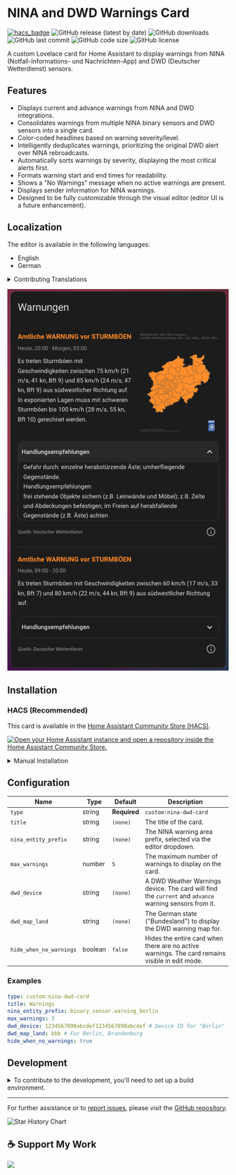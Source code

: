# NINA and DWD Warnings Card

[![hacs_badge](https://img.shields.io/badge/HACS-Custom-41BDF5.svg?style=flat-square)](https://github.com/hacs/integration)
![GitHub release (latest by date)](https://img.shields.io/github/v/release/timmaurice/lovelace-nina-dwd-card?style=flat-square)
![GitHub downloads](https://img.shields.io/github/downloads/timmaurice/lovelace-nina-dwd-card/total?style=flat-square)
![GitHub last commit](https://img.shields.io/github/last-commit/timmaurice/lovelace-nina-dwd-card.svg?style=flat-square)
![GitHub code size](https://img.shields.io/github/languages/code-size/timmaurice/lovelace-nina-dwd-card.svg?style=flat-square)
![GitHub license](https://img.shields.io/github/license/timmaurice/lovelace-nina-dwd-card?style=flat-square)

A custom Lovelace card for Home Assistant to display warnings from NINA (Notfall-Informations- und Nachrichten-App) and DWD (Deutscher Wetterdienst) sensors.

## Features

- Displays current and advance warnings from NINA and DWD integrations.
- Consolidates warnings from multiple NINA binary sensors and DWD sensors into a single card.
- Color-coded headlines based on warning severity/level.
- Intelligently deduplicates warnings, prioritizing the original DWD alert over NINA rebroadcasts.
- Automatically sorts warnings by severity, displaying the most critical alerts first.
- Formats warning start and end times for readability.
- Shows a "No Warnings" message when no active warnings are present.
- Displays sender information for NINA warnings.
- Designed to be fully customizable through the visual editor (editor UI is a future enhancement).

## Localization

The editor is available in the following languages:

- English
- German

<details>
<summary>Contributing Translations</summary>

If you would like to contribute a new translation:

1.  Fork the repository on GitHub.
2.  In the `src/translation` directory, copy `en.json` and rename it to your language code (e.g., `fr.json` for French).
3.  Translate all the values in the new file.
4.  Submit a pull request with your changes.

</details>

![NINA and DWD Warnings Card Screenshot](https://raw.githubusercontent.com/timmaurice/lovelace-nina-dwd-card/main/image.png)

## Installation

### HACS (Recommended)

This card is available in the [Home Assistant Community Store (HACS)](https://hacs.xyz/).

<a href="https://my.home-assistant.io/redirect/hacs_repository/?owner=timmaurice&repository=lovelace-nina-dwd-card&category=plugin" target="_blank" rel="noreferrer noopener"><img src="https://my.home-assistant.io/badges/hacs_repository.svg" alt="Open your Home Assistant instance and open a repository inside the Home Assistant Community Store." /></a>

<details>
<summary>Manual Installation</summary>

1.  Download the `nina-dwd-card.js` file from the latest release.
2.  Place the `nina-dwd-card.js` file in your `config/www` directory.
3.  Add the resource reference to your Lovelace configuration under `Settings` -> `Dashboards` -> `...` -> `Resources`.
    - URL: `/local/nina-dwd-card.js`
    - Resource Type: `JavaScript Module`

You can now add the card to your dashboard.

</details>

## Configuration

| Name                    | Type    | Default      | Description                                                                                            |
| ----------------------- | ------- | ------------ | ------------------------------------------------------------------------------------------------------ |
| `type`                  | string  | **Required** | `custom:nina-dwd-card`                                                                                 |
| `title`                 | string  | `(none)`     | The title of the card.                                                                                 |
| `nina_entity_prefix`    | string  | `(none)`     | The NINA warning area prefix, selected via the editor dropdown.                                        |
| `max_warnings`          | number  | `5`          | The maximum number of warnings to display on the card.                                                 |
| `dwd_device`            | string  | `(none)`     | A DWD Weather Warnings device. The card will find the `current` and `advance` warning sensors from it. |
| `dwd_map_land`          | string  | `(none)`     | The German state ("Bundesland") to display the DWD warning map for.                                    |
| `hide_when_no_warnings` | boolean | `false`      | Hides the entire card when there are no active warnings. The card remains visible in edit mode.        |

### Examples

```yaml
type: custom:nina-dwd-card
title: Warnings
nina_entity_prefix: binary_sensor.warning_berlin
max_warnings: 3
dwd_device: 1234567890abcdef1234567890abcdef # Device ID for "Berlin"
dwd_map_land: bbb # For Berlin, Brandenburg
hide_when_no_warnings: true
```

## Development

<details>
<summary>To contribute to the development, you'll need to set up a build environment.</summary>

1.  **Clone the repository:**

    ```bash
    git clone https://github.com/timmaurice/lovelace-nina-dwd-card.git
    cd lovelace-nina-dwd-card
    ```

2.  **Install dependencies:**

    ```bash
    npm install
    ```

3.  **Build the card:**
    This command will build for changes in the `src` directory and rebuild the card.

    ```bash
    npm run build
    ```

4.  In your Home Assistant instance, you will need to configure Lovelace to use the local development version of the card from `dist/nina-dwd-card.js`.
</details>

---

For further assistance or to [report issues](https://github.com/timmaurice/lovelace-nina-dwd-card/issues), please visit the [GitHub repository](https://github.com/timmaurice/lovelace-nina-dwd-card).

![Star History Chart](https://api.star-history.com/svg?repos=timmaurice/lovelace-nina-dwd-card&type=Date)

## ☕ Support My Work

[<img src="https://cdn.buymeacoffee.com/buttons/v2/default-yellow.png" height="30" />](https://www.buymeacoffee.com/timmaurice)
